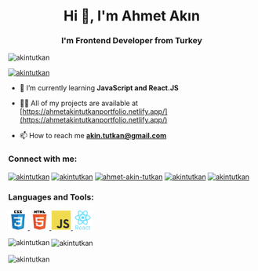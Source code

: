 <h1 align="center">Hi 👋, I'm Ahmet Akın</h1>
<h3 align="center">I'm Frontend Developer from Turkey</h3>


<p align="left"> <img src="https://komarev.com/ghpvc/?username=akintutkan&label=Profile%20views&color=0e75b6&style=flat" alt="akintutkan" /> </p>

<p align="left"> <a href="https://twitter.com/akintutkan" target="blank"><img src="https://img.shields.io/twitter/follow/akintutkan?logo=twitter&style=for-the-badge" alt="akintutkan" /></a> </p>

- 🌱 I’m currently learning **JavaScript and React.JS**

- 👨‍💻 All of my projects are available at [https://ahmetakintutkanportfolio.netlify.app/](https://ahmetakintutkanportfolio.netlify.app/)

- 📫 How to reach me **akin.tutkan@gmail.com**

<h3 align="left">Connect with me:</h3>
<p align="left">
<a href="https://codepen.io/akintutkan" target="blank"><img align="center" src="https://raw.githubusercontent.com/rahuldkjain/github-profile-readme-generator/master/src/images/icons/Social/codepen.svg" alt="akintutkan" height="30" width="40" /></a>
<a href="https://twitter.com/akintutkan" target="blank"><img align="center" src="https://raw.githubusercontent.com/rahuldkjain/github-profile-readme-generator/master/src/images/icons/Social/twitter.svg" alt="akintutkan" height="30" width="40" /></a>
<a href="https://linkedin.com/in/ahmet-akin-tutkan" target="blank"><img align="center" src="https://raw.githubusercontent.com/rahuldkjain/github-profile-readme-generator/master/src/images/icons/Social/linked-in-alt.svg" alt="ahmet-akin-tutkan" height="30" width="40" /></a>
<a href="https://codesandbox.com/akintutkan" target="blank"><img align="center" src="https://raw.githubusercontent.com/rahuldkjain/github-profile-readme-generator/master/src/images/icons/Social/codesandbox.svg" alt="akintutkan" height="30" width="40" /></a>
<a href="https://instagram.com/akintutkan" target="blank"><img align="center" src="https://raw.githubusercontent.com/rahuldkjain/github-profile-readme-generator/master/src/images/icons/Social/instagram.svg" alt="akintutkan" height="30" width="40" /></a>
</p>

<h3 align="left">Languages and Tools:</h3>
<p align="left"> <a href="https://www.w3schools.com/css/" target="_blank" rel="noreferrer"> <img src="https://raw.githubusercontent.com/devicons/devicon/master/icons/css3/css3-original-wordmark.svg" alt="css3" width="40" height="40"/> </a> <a href="https://www.w3.org/html/" target="_blank" rel="noreferrer"> <img src="https://raw.githubusercontent.com/devicons/devicon/master/icons/html5/html5-original-wordmark.svg" alt="html5" width="40" height="40"/> </a> <a href="https://developer.mozilla.org/en-US/docs/Web/JavaScript" target="_blank" rel="noreferrer"> <img src="https://raw.githubusercontent.com/devicons/devicon/master/icons/javascript/javascript-original.svg" alt="javascript" width="40" height="40"/> </a> <a href="https://reactjs.org/" target="_blank" rel="noreferrer"> <img src="https://raw.githubusercontent.com/devicons/devicon/master/icons/react/react-original-wordmark.svg" alt="react" width="40" height="40"/> </a> </p>

<p><img align="left" src="https://github-readme-stats.vercel.app/api/top-langs?username=akintutkan&show_icons=true&locale=en&layout=compact" alt="akintutkan" /></p>

<p>&nbsp;<img align="center" src="https://github-readme-stats.vercel.app/api?username=akintutkan&show_icons=true&locale=en" alt="akintutkan" /></p>

<p><img align="center" src="https://github-readme-streak-stats.herokuapp.com/?user=akintutkan&" alt="akintutkan" /></p>

